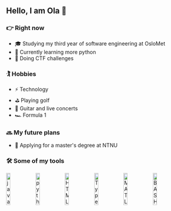 ## Hello, I am Ola 🤙

### :point_right: Right now
- :mortar_board: Studying my third year of software engineering at OsloMet
- :snake: Currently learning more python
- 🚩 Doing CTF challenges

### 🏌️ Hobbies 
- ⚡ Technology
- :golf: Playing golf
- :guitar: Guitar and live concerts
- 🏎️ Formula 1

### 🔜 My future plans
- :triangular_ruler: Applying for a master's degree at NTNU

### :hammer_and_wrench: Some of my tools
<a href="https://www.oracle.com/java/technologies/java-se-glance.html"><img alt="java" src="https://user-images.githubusercontent.com/55551449/108740124-9fd22d00-7535-11eb-8fb8-4afde22b3aaa.png" width="15%"></img></a>
<a href="https://www.python.org"><img alt="python" src="https://user-images.githubusercontent.com/55551449/108740115-9e086980-7535-11eb-8209-b268065c8956.png" width="15%"></img></a>
<a href="https://html.spec.whatwg.org"><img alt="HTML5" src="https://user-images.githubusercontent.com/55551449/108740566-1707c100-7536-11eb-849a-d10e1f9d8201.png" width="15%"></img></a>
<a href="http://typescriptlang.org"><img alt="TypeScript" src="https://user-images.githubusercontent.com/55551449/108741600-305d3d00-7537-11eb-88df-439a1ee85ba9.png" width="15%"></img></a>
<a href="https://www.mathworks.com/products/matlab.html"><img alt="MATLAB" src="https://user-images.githubusercontent.com/55551449/108742889-84b4ec80-7538-11eb-9aee-6e2d0a0b7819.png" width="15%"></img></a>
<a href="https://www.gnu.org/software/bash/"><img alt="BASH" src="https://user-images.githubusercontent.com/55551449/108742450-fe98a600-7537-11eb-952c-837b66be45bb.png" width="15%"></img></a>

<!--
**olagberg/olagberg** is a ✨ _special_ ✨ repository because its `README.md` (this file) appears on your GitHub profile.

Here are some ideas to get you started:

- 🔭 I’m currently working on ...
- 🌱 I’m currently learning ...
- 👯 I’m looking to collaborate on ...
- 🤔 I’m looking for help with ...
- 💬 Ask me about ...
- 📫 How to reach me: ...
- 😄 Pronouns: ...
- ⚡ Fun fact: ...
-->
